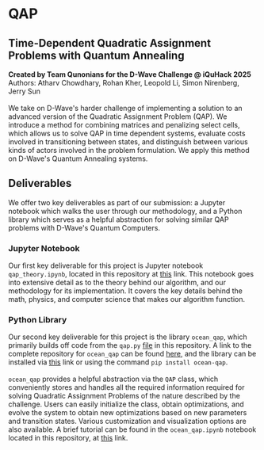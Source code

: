 # QAP
## Time-Dependent Quadratic Assignment Problems with Quantum Annealing
**Created by Team Qunonians for the D-Wave Challenge @ iQuHack 2025**
<br/>
Authors: Atharv Chowdhary, Rohan Kher, Leopold Li, Simon Nirenberg, Jerry Sun
<br/><br/>
We take on D-Wave's harder challenge of implementing a solution to an advanced version of the Quadratic Assignment Problem (QAP). We introduce a method for combining matrices and penalizing select cells, which allows us to solve QAP in time dependent systems, evaluate costs involved in transitioning between states, and distinguish between various kinds of actors involved in the problem formulation. We apply this method on D-Wave's Quantum Annealing systems.
## Deliverables
We offer two key deliverables as part of our submission: a Jupyter notebook which walks the user through our methodology, and a Python library which serves as a helpful abstraction for solving similar QAP problems with D-Wave's Quantum Computers.
### Jupyter Notebook
Our first key deliverable for this project is Jupyter notebook ```qap_theory.ipynb```, located in this repository at [this](https://github.com/achowd32/dwave-iquhack-2025/blob/main/qap_theory.ipynb) link. This notebook goes into extensive detail as to the theory behind our algorithm, and our methodology for its implementation. It covers the key details behind the math, physics, and computer science that makes our algorithm function.
### Python Library
Our second key deliverable for this project is the library ```ocean_qap```, which primarily builds off code from the ```qap.py``` [file](https://github.com/achowd32/dwave-iquhack-2025/blob/main/qap.py) in this repository. A link to the complete repository for ```ocean_qap``` can be found [here](https://github.com/achowd32/ocean_qab), and the library can be installed via [this](https://pypi.org/project/ocean-qap/) link or using the command ```pip install ocean-qap```.
<br/><br/>
```ocean_qap``` provides a helpful abstraction via the ```QAP``` class, which conveniently stores and handles all the required information required for solving Quadratic Assignment Problems of the nature described by the challenge. Users can easily initialize the class, obtain optimizations, and evolve the system to obtain new optimizations based on new parameters and transition states. Various customization and visualization options are also available. A brief tutorial can be found in the `ocean_qap.ipynb` notebook located in this repository, at [this](https://github.com/achowd32/dwave-iquhack-2025/blob/main/ocean_qap.ipynb) link.
